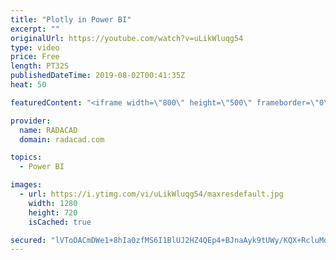 ```yaml
---
title: "Plotly in Power BI"
excerpt: ""
originalUrl: https://youtube.com/watch?v=uLikWluqg54
type: video
price: Free
length: PT32S
publishedDateTime: 2019-08-02T00:41:35Z
heat: 50

featuredContent: "<iframe width=\"800\" height=\"500\" frameborder=\"0\" src=\"https://www.youtube.com/embed/uLikWluqg54\" allow=\"accelerometer; autoplay; encrypted-media; gyroscope; picture-in-picture\" allowfullscreen></iframe>"

provider:
  name: RADACAD
  domain: radacad.com

topics:
  - Power BI

images:
  - url: https://i.ytimg.com/vi/uLikWluqg54/maxresdefault.jpg
    width: 1280
    height: 720
    isCached: true

secured: "lVToOACmDWe1+8hIa0zfMS6I1BlUJ2HZ4QEp4+BJnaAyk9tUWy/KQX+RcluMdlYvNvu4dYsoqSZNKeb03Wm+hz3gYrs8WZYO70QzRmLH2nVeKoRV0UM1LCh7E3kTQdZq/RtDD0QLSW4jREDfcxMGbbECgPJgorsi0tVSKXKfg8E1DsPkwdVBEUw+IPGVm0q5HXndIUa6ZFSwt+6+6EZ36+GpMMpVJyvsZRy9Q/Tz3+TZxNMVdUQHB4gYbkWcl0zWTa6OPJKNJZhIlxzjbn/2r4/yE3e+fnSIlndcyd0vz20F6xkY2d5hGkQ7O0Rk8ML2G7ez4ISXm1NVlaK//HY9m2c2k27+ozlE1jokfMDiEoBSDJKDEjMLIvl/AM5javtHqS5EDtVFvUpZeAUdupbpYci1tjo7NaT9UB6YeIKLlGU=;fLC4MP9p1zV8R/mOJnc/5Q=="
---
```


